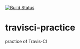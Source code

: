 [![Build Status](https://travis-ci.org/atotto/travisci-practice.png)](https://travis-ci.org/atotto/travisci-practice)

travisci-practice
=================

practice of Travis-CI
